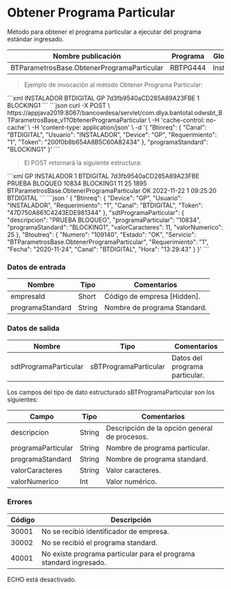# Obtener Programa Particular 

Método para obtener el programa particular a ejecutar del programa estándar ingresado. 

Nombre publicación | Programa | Global/País 
--------- | ----------- | ----------- 
BTParametrosBase.ObtenerProgramaParticular | RBTPG444 | Institucional 

> Ejemplo de invocación al método Obtener Programa Particular: 

<code-group> 
<code-block title="XML" active> 
```xml 
<soapenv:Envelope xmlns:soapenv="http://schemas.xmlsoap.org/soap/envelope/" xmlns:bts="http://uy.com.dlya.bantotal/BTSOA/"> 
   <soapenv:Header/> 
   <soapenv:Body> 
      <bts:BTParametrosBase.ObtenerProgramaParticular> 
         <bts:Btinreq> 
            <bts:Usuario>INSTALADOR</bts:Usuario> 
            <bts:Canal>BTDIGITAL</bts:Canal> 
            <bts:Device>GP</bts:Device> 
            <bts:Token>7d3fb9540aCD285A89A23FBE</bts:Token> 
            <bts:Requerimiento>1</bts:Requerimiento> 
         </bts:Btinreq> 
         <bts:programaStandard>BLOCKING1</bts:programaStandard> 
      </bts:BTParametrosBase.ObtenerProgramaParticular> 
   </soapenv:Body> 
</soapenv:Envelope> 
``` 
</code-block> 

<code-block title="JSON"> 
```json 
curl -X POST \ 
https://appjava2019:8067/bancowdesa/servlet/com.dlya.bantotal.odwsbt_BTParametrosBase_v1?ObtenerProgramaParticular \ 
-H 'cache-control: no-cache' \ 
-H 'content-type: application/json' \ 
-d '{ 
    "Btinreq": { 
      "Canal": "BTDIGITAL", 
      "Usuario": "INSTALADOR", 
      "Device": "GP", 
      "Requerimiento": "1", 
      "Token": "200f0b8b654A8B5C60A82434" 
    }, 
   "programaStandard": "BLOCKING1" 
}' 
``` 
</code-block> 
</code-group> 

> El POST retornará la siguiente estructura: 

<code-group> 
<code-block title="XML" active> 
```xml 
<SOAP-ENV:Envelope xmlns:SOAP-ENV="http://schemas.xmlsoap.org/soap/envelope/" xmlns:xsd="http://www.w3.org/2001/XMLSchema" xmlns:SOAP-ENC="http://schemas.xmlsoap.org/soap/encoding/" xmlns:xsi="http://www.w3.org/2001/XMLSchema-instance"> 
   <SOAP-ENV:Body> 
      <BTParametrosBase.ObtenerProgramaParticularResponse xmlns="http://uy.com.dlya.bantotal/BTSOA/"> 
         <Btinreq> 
            <Device>GP</Device> 
            <Usuario>INSTALADOR</Usuario> 
            <Requerimiento>1</Requerimiento> 
            <Canal>BTDIGITAL</Canal> 
            <Token>7d3fb9540aCD285A89A23FBE</Token> 
         </Btinreq> 
         <sdtProgramaParticular> 
            <descripcion>PRUEBA BLOQUEO</descripcion> 
            <programaParticular>10834</programaParticular> 
            <programaStandard>BLOCKING1</programaStandard> 
            <valorCaracteres>11</valorCaracteres> 
            <valorNumerico>25</valorNumerico> 
         </sdtProgramaParticular> 
         <Erroresnegocio></Erroresnegocio> 
         <Btoutreq> 
            <Numero>1895</Numero> 
            <Servicio>BTParametrosBase.ObtenerProgramaParticular</Servicio> 
            <Estado>OK</Estado> 
            <Fecha>2022-11-22</Fecha> 
            <Requerimiento>1</Requerimiento> 
            <Hora>09:25:20</Hora> 
            <Canal>BTDIGITAL</Canal> 
         </Btoutreq> 
      </BTParametrosBase.ObtenerProgramaParticularResponse> 
   </SOAP-ENV:Body> 
</SOAP-ENV:Envelope> 
``` 
</code-block> 

<code-block title="JSON"> 
```json 
' 
{ 
    "Btinreq": { 
	  "Device": "GP", 
	  "Usuario": "INSTALADOR", 
	  "Requerimiento": "1", 
	  "Canal": "BTDIGITAL", 
	  "Token": "47D750A861C4243EDE981344" 
	}, 
	"sdtProgramaParticular": { 
	  "descripcion": "PRUEBA BLOQUEO", 
	  "programaParticular": "10834", 
     "programaStandard": "BLOCKING1", 
     "valorCaracteres": 11, 
     "valorNumerico": 25 
	}, 
	"Btoutreq": { 
	  "Numero": "109140", 
	  "Estado": "OK", 
	  "Servicio": "BTParametrosBase.ObtenerProgramaParticular", 
	  "Requerimiento": "1", 
	  "Fecha": "2020-11-24", 
	  "Canal": "BTDIGITAL", 
	  "Hora": "13:29:43" 
	} 
}' 
``` 
</code-block> 
</code-group> 

### Datos de entrada 

Nombre | Tipo | Comentarios 
--------- | ----------- | ----------- 
empresaId | Short | Código de empresa [Hidden]. 
programaStandard | String | Nombre de programa Standard. 

### Datos de salida 

Nombre | Tipo | Comentarios 
--------- | ----------- | ----------- 
sdtProgramaParticular | sBTProgramaParticular | Datos del programa particular. 

Los campos del tipo de dato estructurado sBTProgramaParticular son los siguientes: 

Campo | Tipo | Comentarios 
--------- | ----------- | ----------- 
descripcion | String | Descripción de la opción general de procesos. 
programaParticular | String | Nombre de programa particular. 
programaStandard | String | Nombre de programa standard. 
valorCaracteres | String | Valor caracteres. 
valorNumerico | Int | Valor numérico. 

### Errores 

Código | Descripción 
--------- | ----------- 
30001 | No se recibió identificador de empresa. 
30002 | No se recibió el programa standard. 
40001 | No existe programa particular para el programa standard ingresado. 

ECHO está desactivado.
